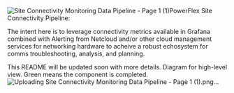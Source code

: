 ![Site Connectivity Monitoring Data Pipeline - Page 1 (1)](https://github.com/tpmannon10/site_connectivity_data_pipeline/assets/143134603/48d0eaf6-1b93-4150-93d1-6c7dbd10faba)PowerFlex Site Connectivity Pipeline:

The intent here is to leverage connectivity metrics available in Grafana combined with Alerting from Netcloud and/or other cloud management services for networking hardware to acheive a robust echosystem for comms troubleshooting, analysis, and planning.

This README will be updated soon with more details.
Diagram for high-level view. Green means the component is completed.
![Uploading Site Connectivity Monitoring Data Pipeline - Page 1 (1).png…]()




